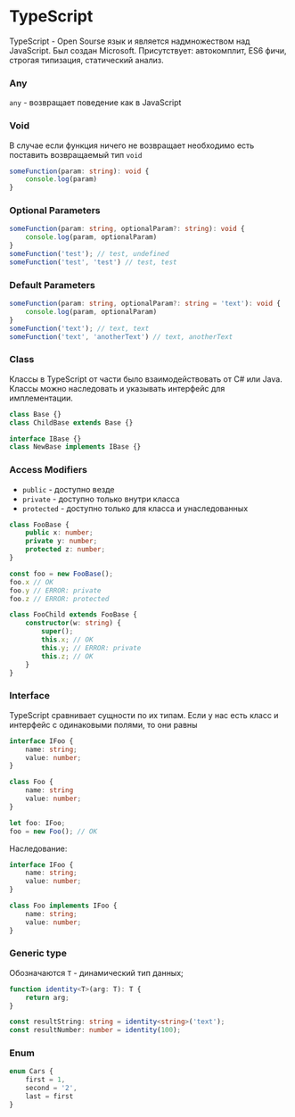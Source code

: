 # TypeScript

TypeScript - Open Sourse язык и является надмножеством над JavaScript. Был создан Microsoft.
Присутствует: автокомплит, ES6 фичи, строгая типизация, статический анализ.


### Any

`any` - возвращает поведение как в JavaScript

### Void

В случае если функция ничего не возвращает необходимо есть поставить возвращаемый тип `void`

```typescript
someFunction(param: string): void {
    console.log(param)
}
```

### Optional Parameters

```typescript
someFunction(param: string, optionalParam?: string): void {
    console.log(param, optionalParam)
}
someFunction('test'); // test, undefined
someFunction('test', 'test') // test, test
```

### Default Parameters

```typescript
someFunction(param: string, optionalParam?: string = 'text'): void {
    console.log(param, optionalParam)
}
someFunction('text'); // text, text
someFunction('text', 'anotherText') // text, anotherText
```
### Class

Классы в TypeScript от части было взаимодействовать от C# или Java.
Классы можно наследовать и указывать интерфейс для имплементации.

```typescript
class Base {}
class ChildBase extends Base {}

interface IBase {}
class NewBase implements IBase {}
```

### Access Modifiers

- `public` - доступно везде
- `private` - доступно только внутри класса
- `protected` - доступно только для класса и унаследованных

```typescript
class FooBase {
    public x: number;
    private y: number;
    protected z: number;
}

const foo = new FooBase();
foo.x // OK
foo.y // ERROR: private
foo.z // ERROR: protected

class FooChild extends FooBase {
    constructor(w: string) {
        super();
        this.x; // OK
        this.y; // ERROR: private
        this.z; // OK
    }
}
```

### Interface

TypeScript сравнивает сущности по их типам. Если у нас есть класс и интерфейс с одинаковыми полями, то они равны

```typescript
interface IFoo {
    name: string;
    value: number;
}

class Foo {
    name: string
    value: number;
}

let foo: IFoo;
foo = new Foo(); // OK
```

Наследование:
```typescript
interface IFoo {
    name: string;
    value: number;
}

class Foo implements IFoo {
    name: string;
    value: number;
}
```

### Generic type

Обозначаются `T` - динамический тип данных;

```typescript
function identity<T>(arg: T): T {
    return arg;
}

const resultString: string = identity<string>('text');
const resultNumber: number = identity(100);
```


### Enum

```typescript
enum Cars {
    first = 1,
    second = '2',
    last = first
}
```





